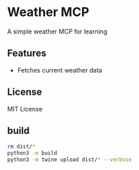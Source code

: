 # Weather MCP

A simple weather MCP for learning

## Features

- Fetches current weather data

## License

MIT License

## build
```bash
rm dist/*
python3 -m build
python3 -m twine upload dist/* --verbose
```
